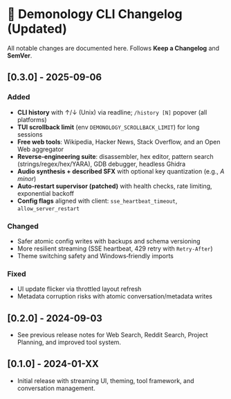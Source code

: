 # 📜 Demonology CLI Changelog (Updated)

All notable changes are documented here. Follows **Keep a Changelog** and **SemVer**.

## [0.3.0] - 2025-09-06

### Added
- **CLI history** with ↑/↓ (Unix) via readline; `/history [N]` popover (all platforms)
- **TUI scrollback limit** (env `DEMONOLOGY_SCROLLBACK_LIMIT`) for long sessions
- **Free web tools**: Wikipedia, Hacker News, Stack Overflow, and an Open Web aggregator
- **Reverse‑engineering suite**: disassembler, hex editor, pattern search (strings/regex/hex/YARA), GDB debugger, headless Ghidra
- **Audio synthesis + described SFX** with optional key quantization (e.g., *A minor*)
- **Auto‑restart supervisor (patched)** with health checks, rate limiting, exponential backoff
- **Config flags** aligned with client: `sse_heartbeat_timeout`, `allow_server_restart`

### Changed
- Safer atomic config writes with backups and schema versioning
- More resilient streaming (SSE heartbeat, 429 retry with `Retry-After`)
- Theme switching safety and Windows‑friendly imports

### Fixed
- UI update flicker via throttled layout refresh
- Metadata corruption risks with atomic conversation/metadata writes

## [0.2.0] - 2024-09-03
- See previous release notes for Web Search, Reddit Search, Project Planning, and improved tool system.

## [0.1.0] - 2024-01-XX
- Initial release with streaming UI, theming, tool framework, and conversation management.
